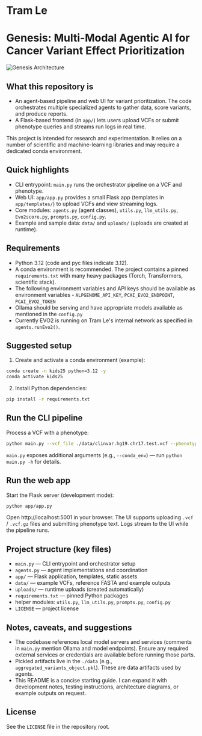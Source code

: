 
# Tram Le

# Genesis: Multi-Modal Agentic AI for Cancer Variant Effect Prioritization

![Genesis Architecture](assets/genesis_architecture.png)


## What this repository is

- An agent-based pipeline and web UI for variant prioritization. The code orchestrates multiple specialized agents to gather data, score variants, and produce reports.
- A Flask-based frontend (in `app/`) lets users upload VCFs or submit phenotype queries and streams run logs in real time.

This project is intended for research and experimentation. It relies on a number of scientific and machine-learning libraries and may require a dedicated conda environment.

## Quick highlights

- CLI entrypoint: `main.py` runs the orchestrator pipeline on a VCF and phenotype.
- Web UI: `app/app.py` provides a small Flask app (templates in `app/templates/`) to upload VCFs and view streaming logs.
- Core modules: `agents.py` (agent classes), `utils.py`, `llm_utils.py`, `Evo2score.py`, `prompts.py`, `config.py`.
- Example and sample data: `data/` and `uploads/` (uploads are created at runtime).

## Requirements

- Python 3.12 (code and pyc files indicate 3.12).
- A conda environment is recommended. The project contains a pinned `requirements.txt` with many heavy packages (Torch, Transformers, scientific stack).
- The following environment variables and API keys should be available as environment variables - `ALPGENOME_API_KEY`, `PCAI_EVO2_ENDPOINT`, `PCAI_EVO2_TOKEN`
- Ollama should be serving and have appropriate models available as mentioned in the `config.py`
- Currently EVO2 is running on Tram Le's internal network as specified in `agents.runEvo2()`. 


## Suggested setup

1. Create and activate a conda environment (example):

```bash
conda create -n kids25 python=3.12 -y
conda activate kids25
```

2. Install Python dependencies:

```bash
pip install -r requirements.txt
```


## Run the CLI pipeline

Process a VCF with a phenotype:

```bash
python main.py --vcf_file ./data/clinvar.hg19.chr17.test.vcf --phenotype "breast cancer"
```

`main.py` exposes additional arguments (e.g., `--conda_env`) — run `python main.py -h` for details.

## Run the web app

Start the Flask server (development mode):

```bash
python app/app.py
```

Open http://localhost:5001 in your browser. The UI supports uploading `.vcf` / `.vcf.gz` files and submitting phenotype text. Logs stream to the UI while the pipeline runs.

## Project structure (key files)

- `main.py` — CLI entrypoint and orchestrator setup
- `agents.py` — agent implementations and coordination
- `app/` — Flask application, templates, static assets
- `data/` — example VCFs, reference FASTA and example outputs
- `uploads/` — runtime uploads (created automatically)
- `requirements.txt` — pinned Python packages
- helper modules: `utils.py`, `llm_utils.py`, `prompts.py`, `config.py`
- `LICENSE` — project license

## Notes, caveats, and suggestions

- The codebase references local model servers and services (comments in `main.py` mention Ollama and model endpoints). Ensure any required external services or credentials are available before running those parts.
- Pickled artifacts live in the `./data` (e.g., `aggregated_variants_object.pkl`). These are data artifacts used by agents.
- This README is a concise starting guide. I can expand it with development notes, testing instructions, architecture diagrams, or example outputs on request.

## License

See the `LICENSE` file in the repository root.
